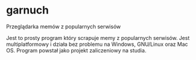 # garnuch
Przeglądarka memów z popularnych serwisów

Jest to prosty program który scrapuje memy z popularnych serwisów. Jest multiplatformowy i działa bez problemu na Windows, GNU/Linux oraz Mac OS. Program powstał jako projekt zaliczeniowy na studia.
